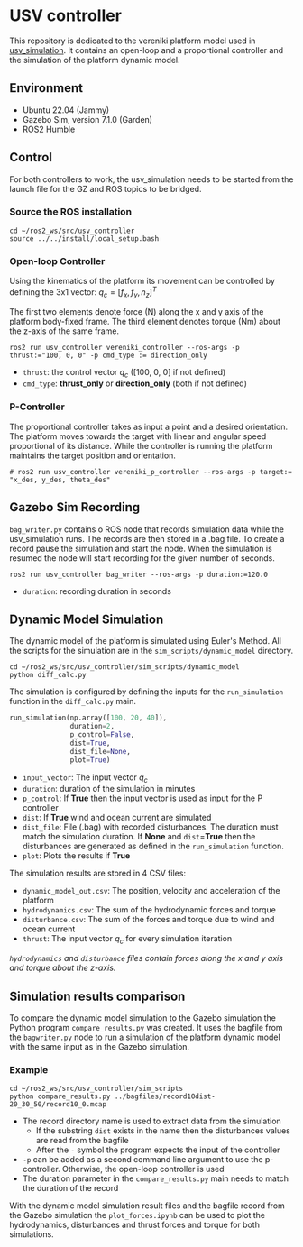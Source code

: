 # USV controller

This repository is dedicated to the vereniki platform model used in 
[usv_simulation](https://github.com/g-poulos/usv_simulation). It contains 
an open-loop and a proportional controller and the simulation of the platform 
dynamic model. 

## Environment

+ Ubuntu 22.04 (Jammy)
+ Gazebo Sim, version 7.1.0 (Garden)
+ ROS2 Humble 

## Control

For both controllers to work, the usv_simulation needs to be started from the
launch file for the GZ and ROS topics to be bridged.

### Source the ROS installation

```
cd ~/ros2_ws/src/usv_controller
source ../../install/local_setup.bash
```

### Open-loop Controller 

Using the kinematics of the platform its movement can be controlled by defining the 
3x1 vector: $q_c = [f_x, f_y, n_z]^T$

The first two elements denote force (N) along the x and y axis of the platform
body-fixed frame. The third element denotes torque (Nm) about the z-axis of the
same frame.

```
ros2 run usv_controller vereniki_controller --ros-args -p thrust:="100, 0, 0" -p cmd_type := direction_only
```

+ `thrust`: the control vector $q_c$ ([100, 0, 0] if not defined)
+ `cmd_type`: **thrust_only** or **direction_only** (both if not defined)

### P-Controller

The proportional controller takes as input a point and a desired orientation. The 
platform moves towards the target with linear and angular speed proportional of its 
distance. While the controller is running the platform maintains the target position
and orientation.

```
# ros2 run usv_controller vereniki_p_controller --ros-args -p target:= "x_des, y_des, theta_des"
```

## Gazebo Sim Recording

`bag_writer.py` contains o ROS node that records simulation data while the 
usv_simulation runs. The records are then stored in a .bag file. To create a record 
pause the simulation and start the node. When the simulation is resumed the node will 
start recording for the given number of seconds. 

```
ros2 run usv_controller bag_writer --ros-args -p duration:=120.0
```

+ `duration`: recording duration in seconds 

## Dynamic Model Simulation

The dynamic model of the platform is simulated using Euler's Method. All the scripts
for the simulation are in the `sim_scripts/dynamic_model` directory.

```
cd ~/ros2_ws/src/usv_controller/sim_scripts/dynamic_model
python diff_calc.py
```
The simulation is configured by defining the inputs for the `run_simulation` function
in the `diff_calc.py` main.

```python
run_simulation(np.array([100, 20, 40]),
               duration=2,
               p_control=False,
               dist=True,
               dist_file=None,
               plot=True)
```

+ `input_vector`: The input vector $q_c$
+ `duration`: duration of the simulation in minutes
+ `p_control`: If **True** then the input vector is used as input for the P controller
+ `dist`: If **True** wind and ocean current are simulated
+ `dist_file`: File (.bag) with recorded disturbances. The duration must match the 
               simulation duration. If **None** and `dist`=**True** then the disturbances are
               generated as defined in the `run_simulation` function.
+ `plot`: Plots the results if **True**

The simulation results are stored in 4 CSV files: 

+ `dynamic_model_out.csv`: The position, velocity and acceleration of the platform
+ `hydrodynamics.csv`: The sum of the hydrodynamic forces and torque
+ `disturbance.csv`: The sum of the forces and torque due to wind and ocean current
+ `thrust`: The input vector $q_c$ for every simulation iteration

*`hydrodynamics` and `disturbance` files contain forces along the x and y axis and 
torque about the z-axis.*


## Simulation results comparison

To compare the dynamic model simulation to the Gazebo simulation the Python program
`compare_results.py` was created. It uses the bagfile from the `bagwriter.py` node 
to run a simulation of the platform dynamic model with the same input as in the Gazebo 
simulation.

### Example
```
cd ~/ros2_ws/src/usv_controller/sim_scripts
python compare_results.py ../bagfiles/record10dist-20_30_50/record10_0.mcap
```

+ The record directory name is used to extract data from the simulation
  + If the substring `dist` exists in the name then the disturbances values are read from
    the bagfile
  + After the `-` symbol the program expects the input of the controller 
+ `-p` can be added as a second command line argument to use the p-controller. Otherwise, 
  the open-loop controller is used
+ The duration parameter in the `compare_results.py` main needs to match the duration
  of the record


With the dynamic model simulation result files and the bagfile record from the Gazebo 
simulation the `plot_forces.ipynb` can be used to plot the hydrodynamics, disturbances
and thrust forces and torque for both simulations.

